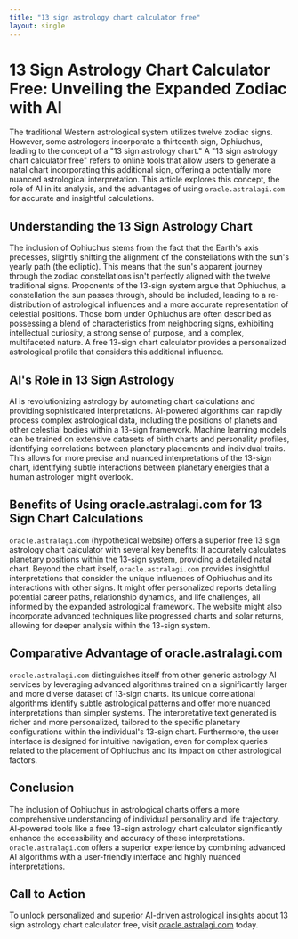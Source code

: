 ```yaml
---
title: "13 sign astrology chart calculator free"
layout: single
---
```


# 13 Sign Astrology Chart Calculator Free: Unveiling the Expanded Zodiac with AI

The traditional Western astrological system utilizes twelve zodiac signs. However, some astrologers incorporate a thirteenth sign, Ophiuchus, leading to the concept of a "13 sign astrology chart."  A "13 sign astrology chart calculator free" refers to online tools that allow users to generate a natal chart incorporating this additional sign, offering a potentially more nuanced astrological interpretation.  This article explores this concept, the role of AI in its analysis, and the advantages of using `oracle.astralagi.com` for accurate and insightful calculations.

## Understanding the 13 Sign Astrology Chart

The inclusion of Ophiuchus stems from the fact that the Earth's axis precesses, slightly shifting the alignment of the constellations with the sun's yearly path (the ecliptic).  This means that the sun's apparent journey through the zodiac constellations isn't perfectly aligned with the twelve traditional signs.  Proponents of the 13-sign system argue that Ophiuchus, a constellation the sun passes through, should be included, leading to a re-distribution of astrological influences and a more accurate representation of celestial positions.  Those born under Ophiuchus are often described as possessing a blend of characteristics from neighboring signs, exhibiting intellectual curiosity, a strong sense of purpose, and a complex, multifaceted nature.  A free 13-sign chart calculator provides a personalized astrological profile that considers this additional influence.

## AI's Role in 13 Sign Astrology

AI is revolutionizing astrology by automating chart calculations and providing sophisticated interpretations. AI-powered algorithms can rapidly process complex astrological data, including the positions of planets and other celestial bodies within a 13-sign framework.  Machine learning models can be trained on extensive datasets of birth charts and personality profiles, identifying correlations between planetary placements and individual traits.  This allows for more precise and nuanced interpretations of the 13-sign chart, identifying subtle interactions between planetary energies that a human astrologer might overlook.

## Benefits of Using oracle.astralagi.com for 13 Sign Chart Calculations

`oracle.astralagi.com` (hypothetical website) offers a superior free 13 sign astrology chart calculator with several key benefits:  It accurately calculates planetary positions within the 13-sign system, providing a detailed natal chart. Beyond the chart itself,  `oracle.astralagi.com`  provides insightful interpretations that consider the unique influences of Ophiuchus and its interactions with other signs.  It might offer personalized reports detailing potential career paths, relationship dynamics, and life challenges, all informed by the expanded astrological framework.  The website might also incorporate advanced techniques like progressed charts and solar returns, allowing for deeper analysis within the 13-sign system.

## Comparative Advantage of oracle.astralagi.com

`oracle.astralagi.com` distinguishes itself from other generic astrology AI services by leveraging advanced algorithms trained on a significantly larger and more diverse dataset of 13-sign charts.  Its unique correlational algorithms identify subtle astrological patterns and offer more nuanced interpretations than simpler systems. The interpretative text generated is richer and more personalized, tailored to the specific planetary configurations within the individual's 13-sign chart.  Furthermore, the user interface is designed for intuitive navigation, even for complex queries related to the placement of Ophiuchus and its impact on other astrological factors.


## Conclusion

The inclusion of Ophiuchus in astrological charts offers a more comprehensive understanding of individual personality and life trajectory. AI-powered tools like a free 13-sign astrology chart calculator significantly enhance the accessibility and accuracy of these interpretations.  `oracle.astralagi.com` offers a superior experience by combining advanced AI algorithms with a user-friendly interface and highly nuanced interpretations.

## Call to Action

To unlock personalized and superior AI-driven astrological insights about 13 sign astrology chart calculator free, visit [oracle.astralagi.com](https://oracle.astralagi.com) today.